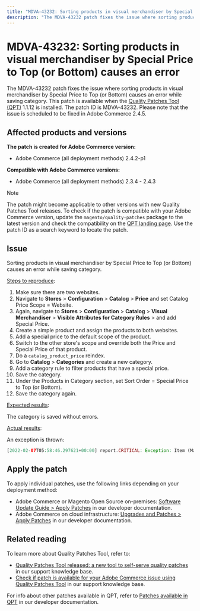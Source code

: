 ```yaml
---
title: "MDVA-43232: Sorting products in visual merchandiser by Special Price to Top (or Bottom) causes an error"
description: "The MDVA-43232 patch fixes the issue where sorting products in visual merchandiser by Special Price to Top (or Bottom) causes an error while saving category. This patch is available when the [Quality Patches Tool (QPT)](https://support.magento.com/hc/en-us/articles/360047139492) 1.1.12 is installed. The patch ID is MDVA-43232. Please note that the issue is scheduled to be fixed in Adobe Commerce 2.4.5."
---
```


# MDVA-43232: Sorting products in visual merchandiser by Special Price to Top (or Bottom) causes an error

The MDVA-43232 patch fixes the issue where sorting products in visual merchandiser by Special Price to Top (or Bottom) causes an error while saving category. This patch is available when the [Quality Patches Tool (QPT)](https://support.magento.com/hc/en-us/articles/360047139492) 1.1.12 is installed. The patch ID is MDVA-43232. Please note that the issue is scheduled to be fixed in Adobe Commerce 2.4.5.

## Affected products and versions

**The patch is created for Adobe Commerce version:**

* Adobe Commerce (all deployment methods) 2.4.2-p1

**Compatible with Adobe Commerce versions:**

* Adobe Commerce (all deployment methods) 2.3.4 - 2.4.3

>[!NOTE]
>
>The patch might become applicable to other versions with new Quality Patches Tool releases. To check if the patch is compatible with your Adobe Commerce version, update the `magento/quality-patches` package to the latest version and check the compatibility on the [QPT landing page](https://devdocs.magento.com/quality-patches/tool.html#patch-grid). Use the patch ID as a search keyword to locate the patch.

## Issue

Sorting products in visual merchandiser by Special Price to Top (or Bottom) causes an error while saving category.

<u>Steps to reproduce</u>:

1. Make sure there are two websites.
1. Navigate to **Stores** > **Configuration** > **Catalog** > **Price** and set Catalog Price Scope = Website.
1. Again, navigate to **Stores** > **Configuration** > **Catalog** > **Visual Merchandiser** > **Visible Attributes for Category Rules** > and add Special Price.
1. Create a simple product and assign the products to both websites.
1. Add a special price to the default scope of the product.
1. Switch to the other store's scope and override both the Price and Special Price of that product.
1. Do a `catalog_product_price` reindex.
1. Go to **Catalog** > **Categories** and create a new category.
1. Add a category rule to filter products that have a special price.
1. Save the category.
1. Under the Products in Category section, set Sort Order = Special Price to Top (or Bottom).
1. Save the category again.

<u>Expected results</u>:

The category is saved without errors.

<u>Actual results</u>:

An exception is thrown:

```php
[2022-02-07T05:58:46.297621+00:00] report.CRITICAL: Exception: Item (Magento\Catalog\Model\Product\Interceptor) with the same ID "1" already exists. in /lib/internal/Magento/Framework/Data/Collection.php:407
```

## Apply the patch

To apply individual patches, use the following links depending on your deployment method:

* Adobe Commerce or Magento Open Source on-premises: [Software Update Guide > Apply Patches](https://devdocs.magento.com/guides/v2.4/comp-mgr/patching/mqp.html) in our developer documentation.
* Adobe Commerce on cloud infrastructure: [Upgrades and Patches > Apply Patches](https://devdocs.magento.com/cloud/project/project-patch.html) in our developer documentation.

## Related reading

To learn more about Quality Patches Tool, refer to:

* [Quality Patches Tool released: a new tool to self-serve quality patches](https://support.magento.com/hc/en-us/articles/360047139492) in our support knowledge base.
* [Check if patch is available for your Adobe Commerce issue using Quality Patches Tool](https://support.magento.com/hc/en-us/articles/360047125252) in our support knowledge base.

For info about other patches available in QPT, refer to [Patches available in QPT](https://devdocs.magento.com/quality-patches/tool.html#patch-grid) in our developer documentation.